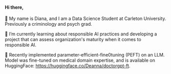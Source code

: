 #### Hi there, 
👋 My name is Diana, and I am a Data Science Student at Carleton University. Previously a criminology and psych grad.  

📘 I’m currently learning about responsible AI practices and developing a project that can assess organization's maturity when it comes to responsible AI.    

🩻 Recently implemented parameter-efficient-fine0tuning (PEFT) on an LLM. Model was fine-tuned on medical domain expertise, and is available on HuggingFace: https://huggingface.co/Deanna/doctorgpt-ft.  
